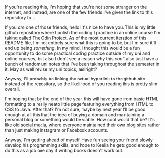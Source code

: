 If you're reading this, I'm hoping that you're not some stranger on the internet, and instead, are one of the few friends I've given the link to this
repository to...

If you *are* one of those friends, hello! It's nice to have you. This is my little github repository where I polish the coding I practice in an online course I'm taking
called The Odin Project.
As of the most current iteration of this README file, I'm not entirely sure what this is going to be, but I'm sure it'll end up being *something*. In my mind,
I thought this would be a fun opportunity to do some practical coding practice outside of my uni and online courses, but also I don't see a reason why this
*can't* also just have a bunch of random uni notes that I've been taking throughout the semester in it. May as well revise my uni topics, amiright?

Anyway, I'll probably be linking the actual hyperlink to the github site instead of the repository, so the likelihood of you reading this is pretty slim overall.

I'm hoping that by the end of the year, this will have gone from basic HTML formatting to a really neato little page featuring everything from HTML to CSS to Java.
After that? I'm not sure, maybe by next year I'll be good enough at all this that the idea of buying a domain and maintaining a personal blog or something would be viable.
How cool would that be? It's like old social media, where everyone maintained their own blog sites rather than just making Instagram or Facebook accounts.

Anyway, I'm getting ahead of myself. Have fun seeing your friend slowly develop his programming skills, and hope to Keelia he gets good enough to do this as a job one day if writing books doesn't work out.